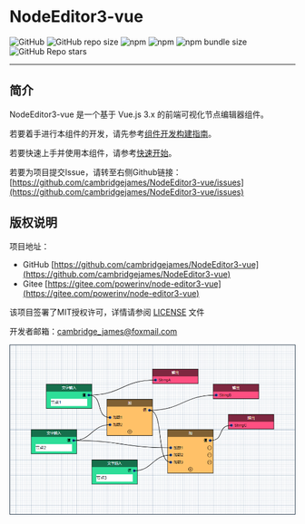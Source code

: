# NodeEditor3-vue

![GitHub](https://img.shields.io/github/license/cambridgejames/NodeEditor3-vue)
![GitHub repo size](https://img.shields.io/github/repo-size/cambridgejames/NodeEditor3-vue)
![npm](https://img.shields.io/npm/v/node-editor3-vue)
![npm](https://img.shields.io/npm/dm/node-editor3-vue)
![npm bundle size](https://img.shields.io/bundlephobia/minzip/node-editor3-vue)
![GitHub Repo stars](https://img.shields.io/github/stars/cambridgejames/NodeEditor3-vue?style=social)

---

## 简介

NodeEditor3-vue 是一个基于 Vue.js 3.x 的前端可视化节点编辑器组件。

若要着手进行本组件的开发，请先参考[组件开发构建指南](./docs/build.md)。

若要快速上手并使用本组件，请参考[快速开始](./docs/quick-start.md)。

若要为项目提交Issue，请转至右侧Github链接：[https://github.com/cambridgejames/NodeEditor3-vue/issues](https://github.com/cambridgejames/NodeEditor3-vue/issues)

## 版权说明

项目地址：

- GitHub [https://github.com/cambridgejames/NodeEditor3-vue](https://github.com/cambridgejames/NodeEditor3-vue)
- Gitee [https://gitee.com/powerinv/node-editor3-vue](https://gitee.com/powerinv/node-editor3-vue)

该项目签署了MIT授权许可，详情请参阅 [LICENSE](LICENSE) 文件

开发者邮箱：cambridge_james@foxmail.com

![](./imgs/ne-panel.png)
